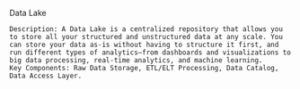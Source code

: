Data Lake

    Description: A Data Lake is a centralized repository that allows you to store all your structured and unstructured data at any scale. You can store your data as-is without having to structure it first, and run different types of analytics—from dashboards and visualizations to big data processing, real-time analytics, and machine learning.
    Key Components: Raw Data Storage, ETL/ELT Processing, Data Catalog, Data Access Layer.
